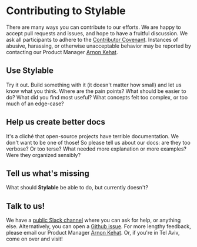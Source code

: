 # Contributing to Stylable

There are many ways you can contribute to our efforts. We are happy to accept pull requests and issues, and hope to have a fruitful discussion. We ask all participants to adhere to the [Contributor Covenant](https://www.contributor-covenant.org/version/1/4/code-of-conduct.html). Instances of abusive, harassing, or otherwise unacceptable behavior may be reported by contacting our Product Manager [Arnon Kehat](mailto:arnonk@wix.com). 

## Use Stylable

Try it out. Build something with it (it doesn't matter how small) and let us know what you think. Where are the pain points? What should be easier to do? What did you find most useful? What concepts felt too complex, or too much of an edge-case?

## Help us create better docs

It's a cliché that open-source projects have terrible documentation. We don't want to be one of those! So please tell us about our docs: are they too verbose? Or too terse? What needed more explanation or more examples? Were they organized sensibly?

## Tell us what's missing

What should **Stylable** be able to do, but currently doesn't?

## Talk to us!

We have a [public Slack channel](https://wixc3.slack.com/messages/C37ARUEBD/details/) where you can ask for help, or anything else. Alternatively, you can open a [Github issue](https://github.com/wix/stylable/issues). For more lengthy feedback, please email our Product Manager [Arnon Kehat](mailto:arnonk@wix.com). Or, if you're in Tel Aviv, come on over and visit!
